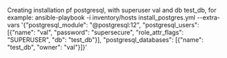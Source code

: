
Creating installation pf postgresql, with superuser val and db test_db, for example: 
ansible-playbook -i inventory/hosts install_postgres.yml --extra-vars '{"postgresql_module": "@postgresql:12", "postgresql_users": [{"name": "val", "password": "supersecure", "role_attr_flags": "SUPERUSER", "db": "test_db"}], "postgresql_databases": [{"name": "test_db", "owner": "val"}]}'